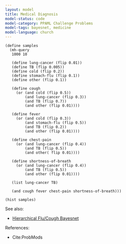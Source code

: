 ```yaml
---
layout: model
title: Medical Diagnosis
model-status: code
model-category: PPAML Challenge Problems
model-tags: bayesnet, medicine
model-language: church
---
```


    (define samples
      (mh-query 
       1000 10
       
       (define lung-cancer (flip 0.01))
       (define TB (flip 0.005))
       (define cold (flip 0.2))
       (define stomach-flu (flip 0.1))
       (define other (flip 0.1))
       
       (define cough 
         (or (and cold (flip 0.5)) 
             (and lung-cancer (flip 0.3)) 
             (and TB (flip 0.7)) 
             (and other (flip 0.01))))
       
       (define fever 
         (or (and cold (flip 0.3)) 
             (and stomach-flu (flip 0.5)) 
             (and TB (flip 0.2)) 
             (and other (flip 0.01))))
       
       (define chest-pain 
         (or (and lung-cancer (flip 0.4)) 
             (and TB (flip 0.5)) 
             (and other( flip 0.01))))
       
       (define shortness-of-breath 
         (or (and lung-cancer (flip 0.4)) 
             (and TB (flip 0.5)) 
             (and other (flip 0.01))))
       
       (list lung-cancer TB)
       
       (and cough fever chest-pain shortness-of-breath)))
    
    (hist samples)

See also:

- [Hierarchical Flu/Cough Bayesnet](/models/hierarchical-flu.html)

References:

- Cite:ProbMods

